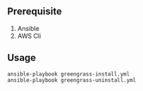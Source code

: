 

## Prerequisite
1. Ansible
2. AWS Cli


## Usage
```
ansible-playbook greengrass-install.yml
ansible-playbook greengrass-uninstall.yml
```
